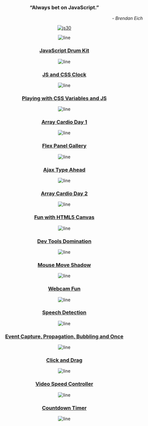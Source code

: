<div align="center">

### “Always bet on JavaScript.”

<p align="end"><em>- Brendan Eich</em></p>

[![js30](https://i.postimg.cc/8cpWXYyY/js30.png "Build things. Lots of things. Build 1,000 things. Keep it up and don't stop.")](https://javascript30.com)

</div>

<div align="center">

![line](https://capsule-render.vercel.app/api?type=rect&color=gradient&height=1)

### [JavaScript Drum Kit](https://isbendiyarovanezrin.github.io/JavaScriptDrumKit "Click me!🥁")

![line](https://capsule-render.vercel.app/api?type=rect&color=gradient&height=2)

### [JS and CSS Clock](https://isbendiyarovanezrin.github.io/AnalogClock "Click me!🕑")

![line](https://capsule-render.vercel.app/api?type=rect&color=gradient&height=3)

### [Playing with CSS Variables and JS](https://isbendiyarovanezrin.github.io/PlayingWithCSSVariablesAndJS "Click me!✿")

![line](https://capsule-render.vercel.app/api?type=rect&color=gradient&height=4)

### [Array Cardio Day 1](https://github.com/isbendiyarovanezrin/JavaScript30/tree/master/04%20-%20Array%20Cardio%20Day%201#readme "Click me!🙂")

![line](https://capsule-render.vercel.app/api?type=rect&color=gradient&height=5)

### [Flex Panel Gallery](https://isbendiyarovanezrin.github.io/FlexPanelGallery "Click me!✨")

![line](https://capsule-render.vercel.app/api?type=rect&color=gradient&height=6)

### [Ajax Type Ahead](https://isbendiyarovanezrin.github.io/AjaxTypeAhead "Click me!👀")

![line](https://capsule-render.vercel.app/api?type=rect&color=gradient&height=7)

### [Array Cardio Day 2](https://github.com/isbendiyarovanezrin/JavaScript30/tree/master/07%20-%20Array%20Cardio%20Day%202#readme "Click me!🙃")

![line](https://capsule-render.vercel.app/api?type=rect&color=gradient&height=8)

### [Fun with HTML5 Canvas](https://isbendiyarovanezrin.github.io/FunWithCanvas "Click me!🎨")

![line](https://capsule-render.vercel.app/api?type=rect&color=gradient&height=9)

### [Dev Tools Domination](https://github.com/isbendiyarovanezrin/JavaScript30/tree/master/09%20-%20Dev%20Tools%20Domination#readme "Click me!🤩")

![line](https://capsule-render.vercel.app/api?type=rect&color=gradient&height=10)

### [Mouse Move Shadow](https://isbendiyarovanezrin.github.io/MouseMoveShadow "Click me!👥")

![line](https://capsule-render.vercel.app/api?type=rect&color=gradient&height=11)

### [Webcam Fun](https://isbendiyarovanezrin.github.io/WebcamFun "Click me!📸")

![line](https://capsule-render.vercel.app/api?type=rect&color=gradient&height=12)

### [Speech Detection](https://isbendiyarovanezrin.github.io/SpeechDetection "Click me!💬")

![line](https://capsule-render.vercel.app/api?type=rect&color=gradient&height=13)

### [Event Capture, Propagation, Bubbling and Once](https://github.com/isbendiyarovanezrin/JavaScript30/tree/master/25%20-%20Event%20Capture%2C%20Propagation%2C%20Bubbling%20and%20Once#readme "Click me!😮")

![line](https://capsule-render.vercel.app/api?type=rect&color=gradient&height=14)

### [Click and Drag](https://isbendiyarovanezrin.github.io/ClickAndDrag "Click me!😎")

![line](https://capsule-render.vercel.app/api?type=rect&color=gradient&height=15)

### [Video Speed Controller](https://isbendiyarovanezrin.github.io/VideoSpeedController "Click me!📹")

![line](https://capsule-render.vercel.app/api?type=rect&color=gradient&height=16)

### [Countdown Timer](https://isbendiyarovanezrin.github.io/CountdownTimer "Click me!⏳")

![line](https://capsule-render.vercel.app/api?type=rect&color=gradient&height=17)

</div>
